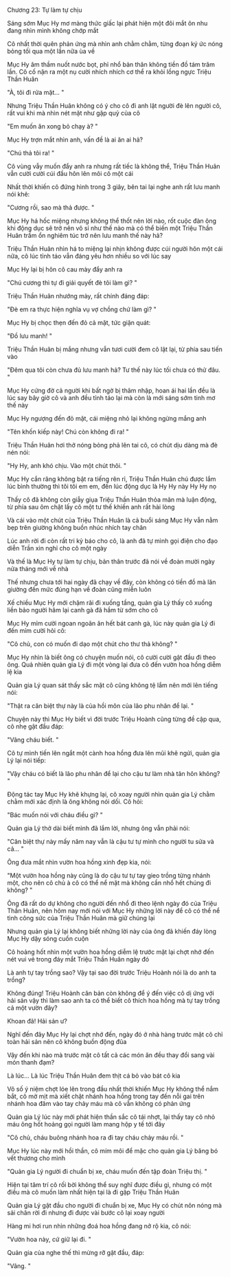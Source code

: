




Chương 23: Tự làm tự chịu

Sáng sớm Mục Hy mơ màng thức giấc lại phát hiện một đôi mắt ôn nhu đang nhìn mình không chớp mắt

Cô nhất thời quên phản ứng mà nhìn anh chằm chằm, từng đoạn ký ức nóng bỏng tối qua một lần nữa ùa về

Mục Hy âm thầm nuốt nước bọt, phỉ nhổ bản thân không tiền đồ tám trăm lần. Cô cố nặn ra một nụ cười nhích nhích cơ thể ra khỏi lồng ngực Triệu Thần Huân

"À, tôi đi rửa mặt... "

Nhưng Triệu Thần Huân không có ý cho cô đi anh lật người đè lên người cô, rất vui khi mà nhìn nét mặt như gặp quỷ của cô

"Em muốn ăn xong bỏ chạy à? "

Mục Hy trợn mắt nhìn anh, vấn đề là ai ăn ai hả?

"Chú thả tôi ra! "

Cô vùng vẫy muốn đẩy anh ra nhưng rất tiếc là không thể, Triệu Thần Huân vẫn cười cười cúi đầu hôn lên môi cô một cái

Nhất thời khiến cô đứng hình trong 3 giây, bên tai lại nghe anh rất lưu manh nói khẽ:

"Cương rồi, sao mà thả được. "

Mục Hy há hốc miệng nhưng không thể thốt nên lời nào, rốt cuộc đàn ông khi động dục sẽ trở nên vô sỉ như thế nào mà có thể biến một Triệu Thần Huân trầm ổn nghiêm túc trở nên lưu manh thế này hả?

Triệu Thần Huân nhìn há to miệng lại nhịn không được cúi người hôn một cái nữa, cô lúc tỉnh táo vẫn đáng yêu hơn nhiều so với lúc say

Mục Hy lại bị hôn cô cau mày đẩy anh ra

"Chú cương thì tự đi giải quyết đè tôi làm gì? "

Triệu Thần Huân nhướng mày, rất chính đáng đáp:

"Đè em ra thực hiện nghĩa vụ vợ chồng chứ làm gì? "

Mục Hy bị chọc thẹn đến đỏ cả mặt, tức giận quát:

"Đồ lưu manh! "

Triệu Thần Huân bị mắng nhưng vẫn tươi cười đem cô lật lại, từ phía sau tiến vào

"Đêm qua tôi còn chưa đủ lưu manh hả? Tư thế này lúc tối chưa có thử đâu. "

Mục Hy cứng đờ cả người khi bất ngờ bị thâm nhập, hoan ái hai lần đều là lúc say bây giờ cô và anh đều tỉnh táo lại mà còn là mới sáng sớm tinh mơ thế này

Mục Hy ngượng đến đỏ mặt, cái miệng nhỏ lại không ngừng mắng anh

"Tên khốn kiếp này! Chú còn không đi ra! "

Triệu Thần Huân hơi thở nóng bỏng phả lên tai cô, có chút dịu dàng mà đè nén nói:

"Hy Hy, anh khó chịu. Vào một chút thôi. "

Mục Hy cắn răng không bật ra tiếng rên rỉ, Triệu Thần Huân chú được lắm lúc bình thường thì tôi tôi em em, đến lúc động dục là Hy Hy này Hy Hy nọ

Thấy cô đã không còn giẫy giụa Triệu Thần Huân thỏa mãn mà luận động, từ phía sau ôm chặt lấy cô một tư thế khiến anh rất hài lòng

Và cái vào một chút của Triệu Thần Huân là cả buổi sáng Mục Hy vẫn nằm bẹp trên giường không buồn nhúc nhích tay chân

Lúc anh rời đi còn rất tri kỷ báo cho cô, là anh đã tự mình gọi điện cho đạo diễn Trần xin nghỉ cho cô một ngày

Và thế là Mục Hy tự làm tự chịu, bản thân trước đã nói về đoàn mười ngày nửa tháng mới về nhà

Thế nhưng chưa tới hai ngày đã chạy về đây, còn không có tiền đồ mà lăn giường đến mức đúng hạn về đoàn cũng miễn luôn

Xế chiều Mục Hy mới chậm rãi đi xuống tầng, quản gia Lý thấy cô xuống liền bảo người hâm lại canh gà đã hầm từ sớm cho cô

Mục Hy mỉm cười ngoan ngoãn ăn hết bát canh gà, lúc này quản gia Lý đi đến mỉm cười hỏi cô:

"Cô chủ, con có muốn đi dạo một chút cho thư thả không? "

Mục Hy nhìn là biết ông có chuyện muốn nói, cô cười cười gật đầu đi theo ông. Quả nhiên quản gia Lý đi một vòng lại đưa cô đến vườn hoa hồng diễm lệ kia

Quản gia Lý quan sát thấy sắc mặt cô cũng không tệ lắm nên mới lên tiếng nói:

"Thật ra căn biệt thự này là của hồi môn của lão phu nhân để lại. "

Chuyện này thì Mục Hy biết vì đời trước Triệu Hoành cũng từng đề cập qua, cô nhẹ gật đầu đáp:

"Vâng cháu biết. "

Cô tự mình tiến lên ngắt một cành hoa hồng đưa lên mũi khẽ ngửi, quản gia Lý lại nói tiếp:

"Vậy cháu có biết là lão phu nhân để lại cho cậu tư làm nhà tân hôn không? "

Động tác tay Mục Hy khẽ khựng lại, cô xoay người nhìn quản gia Lý chằm chằm mới xác định là ông không nói dối. Cô hỏi:

"Bác muốn nói với cháu điều gì? "

Quản gia Lý thở dài biết mình đã lắm lời, nhưng ông vẫn phải nói:

"Căn biệt thự này mấy năm nay vẫn là cậu tư tự mình cho người tu sửa và cả... "

Ông đưa mắt nhìn vườn hoa hồng xinh đẹp kia, nói:

"Một vườn hoa hồng này cũng là do cậu tư tự tay gieo trồng từng nhánh một, cho nên cô chủ à cô có thể nể mặt mà không cần nhổ hết chúng đi không? "

Ông đã rất do dự không cho người đến nhổ đi theo lệnh ngày đó của Triệu Thần Huân, nên hôm nay mới nói với Mục Hy những lời này để cô có thể nể tình công sức của Triệu Thần Huân mà giữ chúng lại

Nhưng quản gia Lý lại không biết những lời này của ông đã khiến đáy lòng Mục Hy dậy sóng cuồn cuộn

Cô hoảng hốt nhìn một vườn hoa hồng diễm lệ trước mặt lại chợt nhớ đến nét vui vẻ trong đáy mắt Triệu Thần Huân ngày đó

Là anh tự tay trồng sao? Vậy tại sao đời trước Triệu Hoành nói là do anh ta trồng?

Không đúng! Triệu Hoành căn bản còn không để ý đến việc cô dị ứng với hải sản vậy thì làm sao anh ta có thể biết cô thích hoa hồng mà tự tay trồng cả một vườn đây?

Khoan đã! Hải sản ư?

Nghĩ đến đây Mục Hy lại chợt nhớ đến, ngày đó ở nhà hàng trước mặt cô chỉ toàn hải sản nên cô không buồn động đũa

Vậy đến khi nào mà trước mặt cô tất cả các món ăn đều thay đổi sang vài món thanh đạm?

Là lúc... Là lúc Triệu Thần Huân đem thịt cá bỏ vào bát cô kia

Vô số ý niệm chợt lóe lên trong đầu nhất thời khiến Mục Hy không thể nắm bắt, cô mờ mịt mà xiết chặt nhánh hoa hồng trong tay đến nỗi gai trên nhánh hoa đâm vào tay chảy máu mà cô vẫn không có phản ứng

Quản gia Lý lúc này mới phát hiện thần sắc cô tái nhợt, lại thấy tay cô nhỏ máu ông hốt hoảng gọi người làm mang hộp y tế tới đây

"Cô chủ, cháu buông nhánh hoa ra đi tay cháu chảy máu rồi. "

Mục Hy lúc này mới hồi thần, cô mím môi để mặc cho quản gia Lý băng bó vết thương cho mình

"Quản gia Lý người đi chuẩn bị xe, cháu muốn đến tập đoàn Triệu thị. "

Hiện tại tâm trí cô rối bời không thể suy nghĩ được điều gì, nhưng có một điều mà cô muốn làm nhất hiện tại là đi gặp Triệu Thần Huân

Quản gia Lý gật đầu cho người đi chuẩn bị xe, Mục Hy có chút nôn nóng mà sải chân rời đi nhưng đi được vài bước cô lại xoay người

Hàng mi hơi run nhìn những đoá hoa hồng đang nở rộ kia, cô nói:

"Vườn hoa này, cứ giữ lại đi. "

Quản gia của nghe thế thì mừng rỡ gật đầu, đáp:

"Vâng. "




